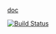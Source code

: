 [doc](http://krzysztof-jusiak.github.com/di/doc/html)

[![Build Status](https://travis-ci.org/krzysztof-jusiak/di.png?branch=master)](https://travis-ci.org/krzysztof-jusiak/di) 
